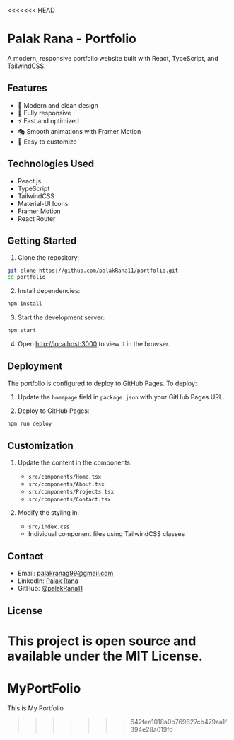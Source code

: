 <<<<<<< HEAD
# Palak Rana - Portfolio

A modern, responsive portfolio website built with React, TypeScript, and TailwindCSS.

## Features

- 🎨 Modern and clean design
- 📱 Fully responsive
- ⚡ Fast and optimized
- 🎭 Smooth animations with Framer Motion
- 🎯 Easy to customize

## Technologies Used

- React.js
- TypeScript
- TailwindCSS
- Material-UI Icons
- Framer Motion
- React Router

## Getting Started

1. Clone the repository:
```bash
git clone https://github.com/palakRana11/portfolio.git
cd portfolio
```

2. Install dependencies:
```bash
npm install
```

3. Start the development server:
```bash
npm start
```

4. Open [http://localhost:3000](http://localhost:3000) to view it in the browser.

## Deployment

The portfolio is configured to deploy to GitHub Pages. To deploy:

1. Update the `homepage` field in `package.json` with your GitHub Pages URL.

2. Deploy to GitHub Pages:
```bash
npm run deploy
```

## Customization

1. Update the content in the components:
   - `src/components/Home.tsx`
   - `src/components/About.tsx`
   - `src/components/Projects.tsx`
   - `src/components/Contact.tsx`

2. Modify the styling in:
   - `src/index.css`
   - Individual component files using TailwindCSS classes

## Contact

- Email: palakranag99@gmail.com
- LinkedIn: [Palak Rana](https://www.linkedin.com/in/palak-rana-6a2172334)
- GitHub: [@palakRana11](https://github.com/palakRana11)

## License

This project is open source and available under the MIT License.
=======
# MyPortFolio
This is My Portfolio 
>>>>>>> 642fee1018a0b769627cb479aa1f394e28a619fd
